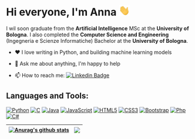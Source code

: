 <h1>Hi everyone, I'm Anna <img src="https://raw.githubusercontent.com/ABSphreak/ABSphreak/master/gifs/Hi.gif" width="30px"></h1>

I wil soon graduate from the **Artificial Intelligence**  MSc at the  **University of Bologna**. I also completed the **Computer Science and Engineering**  (Ingegneria e Scienze Informatiche) Bachelor at the **University of Bologna**.

<!--
- 🔭 I’m currently working on [anonymization tools](LINK)

- 🌱 I’m currently learning **Reinforcement Learning**

- 👨‍💻 All of my projects are available on my [Github](https://github.com/annafabris)
- 📄 Know about my experiences: [CV / Résumé](LINK)
- 🖥️ I’m currently working at [Wiseair](https://www.wiseair.vision/)
-->
- ❤️ I love writing in Python, and building machine learning models

- 💬 Ask me about anything, I'm happy to help

- 📫 How to reach me: [![Linkedin Badge](https://img.shields.io/badge/-Anna-blue?style=flat&logo=Linkedin&logoColor=white&link=https://www.linkedin.com/in/anirudhemmadi/)](https://www.linkedin.com/in/anna-fabris/)

## Languages and Tools:
[![Python](https://img.shields.io/badge/-Python-black?style=flat&logo=Python)](https://www.python.org/)
[![C](https://img.shields.io/badge/-C-00599C?style=flat&logo=c)](https://www.cprogramming.com)
[![Java](https://img.shields.io/badge/-java-E34A86?style=flat&logo=Java)](https://www.java.com/)
[![JavaScript](https://img.shields.io/badge/-JavaScript-black?style=flat&logo=javascript)](https://www.javascript.com/)
[![HTML5](https://img.shields.io/badge/-HTML5-E34F26?style=flat&logo=html5&logoColor=white)](https://www.w3schools.com/html/)
[![CSS3](https://img.shields.io/badge/-CSS3-1572B6?style=flat&logo=css3)](https://www.w3schools.com/css/)
[![Bootstrap](https://img.shields.io/badge/-Bootstrap-563D7C?style=flat&logo=bootstrap)](https://getbootstrap.com/)
[![Php](https://img.shields.io/badge/-Php-777BB4?style=flat&logo=php)](https://www.php.net)
[![C#](https://img.shields.io/badge/-C%23-239120?style=flat&logo=c-sharp)](https://www.php.net)

<!--
<p align="left"> 
<a href="https://developer.mozilla.org/en-US/docs/Web/JavaScript" target="_blank"> <img src="https://raw.githubusercontent.com/devicons/devicon/master/icons/javascript/javascript-original.svg" alt="javascript" width="40" height="40"/> </a> 
  <a href="https://www.arduino.cc/" target="_blank"> <img src="https://raw.githubusercontent.com/devicons/devicon/master/icons/arduino/arduino-original.svg" alt="java" width="40" height="40"/> </a> 
<a href="https://firebase.google.com/" target="_blank"> <img src="https://raw.githubusercontent.com/devicons/devicon/master/icons/firebase/firebase-plain-wordmark.svg" alt="java" width="40" height="40"/> </a> 
<a href="https://www.scala-lang.org" target="_blank"> <img src="https://raw.githubusercontent.com/devicons/devicon/master/icons/scala/scala-original.svg" alt="scala" width="40" height="40"/>  </p>
-->

| <a href="https://github.com/annafabris/github-readme-stats"><img align="center" src="https://github-readme-stats.vercel.app/api?username=annafabris&show_icons=true&include_all_commits=true&theme=buefy&hide_border=true" alt="Anurag's github stats" /></a> | <a href="https://github.com/annafabris/github-readme-stats"><img align="center" src="https://github-readme-stats.vercel.app/api/top-langs/?username=annafabris&layout=compact&theme=buefy&hide_border=true" /></a> |
| ------------- | ------------- |
